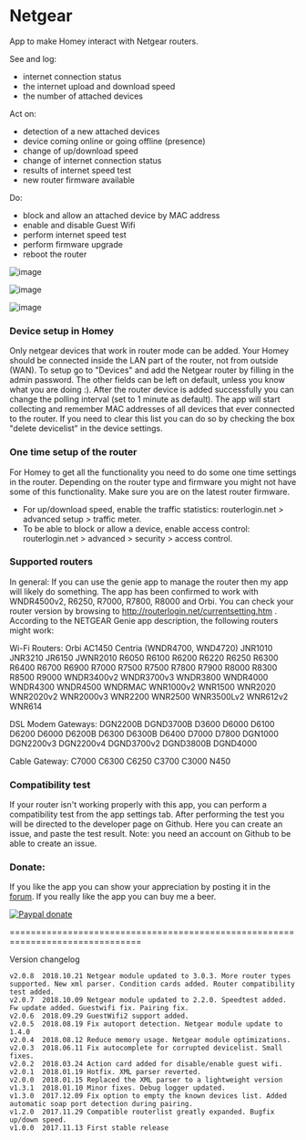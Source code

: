 # Netgear #

App to make Homey interact with Netgear routers.

See and log:
* internet connection status
* the internet upload and download speed
* the number of attached devices

Act on:
* detection of a new attached devices
* device coming online or going offline (presence)
* change of up/download speed
* change of internet connection status
* results of internet speed test
* new router firmware available

Do:
* block and allow an attached device by MAC address
* enable and disable Guest Wifi
* perform internet speed test
* perform firmware upgrade
* reboot the router

![image][mobile-card-image]

![image][flow-cards-image]

![image][insights-image]

### Device setup in Homey ###
Only netgear devices that work in router mode can be added. Your Homey should be connected inside the LAN part of the router, not from outside (WAN). To setup go to "Devices" and add the Netgear router by filling in the admin password. The other fields can be left on default, unless you know what you are doing :). After the router device is added successfully you can change the polling interval (set to 1 minute as default). The app will start collecting and remember MAC addresses of all devices that ever connected to the router. If you need to clear this list you can do so by checking the box "delete devicelist" in the device settings.

### One time setup of the router ###
For Homey to get all the functionality you need to do some one time settings in the router. Depending on the router type and firmware you might not have some of this functionality. Make sure you are on the latest router firmware.
- For up/download speed, enable the traffic statistics: routerlogin.net > advanced setup > traffic meter.
- To be able to block or allow a device, enable access control: routerlogin.net > advanced > security > access control.

### Supported routers ###
In general: If you can use the genie app to manage the router then my app will likely do something. The app has been confirmed to work with WNDR4500v2, R6250, R7000, R7800, R8000 and Orbi.
You can check your router version by browsing to http://routerlogin.net/currentsetting.htm . According to the NETGEAR Genie app description, the following routers might work:

Wi-Fi Routers: Orbi AC1450 Centria (WNDR4700, WND4720) JNR1010 JNR3210 JR6150 JWNR2010 R6050 R6100 R6200 R6220 R6250 R6300 R6400 R6700 R6900 R7000 R7500 R7500 R7800 R7900 R8000 R8300 R8500 R9000 WNDR3400v2 WNDR3700v3 WNDR3800 WNDR4000 WNDR4300 WNDR4500 WNDRMAC WNR1000v2 WNR1500 WNR2020 WNR2020v2 WNR2000v3 WNR2200 WNR2500 WNR3500Lv2 WNR612v2 WNR614

DSL Modem Gateways: DGN2200B DGND3700B D3600 D6000 D6100 D6200 D6000 D6200B D6300 D6300B D6400 D7000 D7800 DGN1000 DGN2200v3 DGN2200v4 DGND3700v2 DGND3800B DGND4000

Cable Gateway: C7000 C6300 C6250 C3700 C3000 N450

### Compatibility test ###
If your router isn't working properly with this app, you can perform a compatibility test from the app settings tab. After performing the test you will be directed to the developer page on Github. Here you can create an issue, and paste the test result. Note: you need an account on Github to be able to create an issue.

### Donate: ###
If you like the app you can show your appreciation by posting it in the [forum].
If you really like the app you can buy me a beer.

[![Paypal donate][pp-donate-image]][pp-donate-link]

===============================================================================

Version changelog

```
v2.0.8	2018.10.21 Netgear module updated to 3.0.3. More router types supported. New xml parser. Condition cards added. Router compatibility test added.
v2.0.7	2018.10.09 Netgear module updated to 2.2.0. Speedtest added. Fw update added. Guestwifi fix. Pairing fix.
v2.0.6	2018.09.29 GuestWifi2 support added.
v2.0.5	2018.08.19 Fix autoport detection. Netgear module update to 1.4.0
v2.0.4	2018.08.12 Reduce memory usage. Netgear module optimizations.
v2.0.3	2018.06.11 Fix autocomplete for corrupted devicelist. Small fixes.
v2.0.2	2018.03.24 Action card added for disable/enable guest wifi.
v2.0.1	2018.01.19 Hotfix. XML parser reverted.
v2.0.0	2018.01.15 Replaced the XML parser to a lightweight version
v1.3.1	2018.01.10 Minor fixes. Debug logger updated.
v1.3.0	2017.12.09 Fix option to empty the known devices list. Added automatic soap port detection during pairing.
v1.2.0	2017.11.29 Compatible routerlist greatly expanded. Bugfix up/down speed.
v1.0.0	2017.11.13 First stable release

```
[forum]: https://community.athom.com/t/https-apps-athom-com-app-com-gruijter-netgear/2259
[pp-donate-link]: https://www.paypal.com/cgi-bin/webscr?cmd=_s-xclick&hosted_button_id=VB7VKG5Y28M6N
[pp-donate-image]: https://www.paypalobjects.com/en_US/i/btn/btn_donate_SM.gif
[mobile-card-image]: https://discourse-cdn-sjc1.com/business4/uploads/athom/original/2X/f/f202c133b76496a5b7e9f0714a86e38bf139ff31.png
[flow-cards-image]: https://discourse-cdn-sjc1.com/business4/uploads/athom/original/2X/3/3b7c0f216becb52c0e5cb634601396f290159efb.png
[insights-image]: https://forum.athom.com/uploads/editor/qj/l7hpjcacn1qf.png
